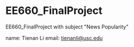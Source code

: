 # EE660_FinalProject
EE660_FinalProject with subject "News Popularity"

name: Tienan Li
email: tienanli@usc.edu
